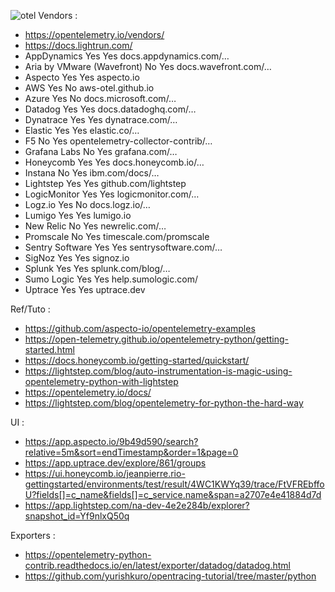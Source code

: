 ![otel](https://opentelemetry.io/img/otel_diagram.png)
Vendors :
* https://opentelemetry.io/vendors/
* https://docs.lightrun.com/
* AppDynamics	Yes	Yes	docs.appdynamics.com/…
* Aria by VMware (Wavefront)	No	Yes	docs.wavefront.com/…
* Aspecto	Yes	Yes	aspecto.io
* AWS	Yes	No	aws-otel.github.io
* Azure	Yes	No	docs.microsoft.com/…
* Datadog	Yes	Yes	docs.datadoghq.com/…
* Dynatrace	Yes	Yes	dynatrace.com/…
* Elastic	Yes	Yes	elastic.co/…
* F5	No	Yes	opentelemetry-collector-contrib/…
* Grafana Labs	No	Yes	grafana.com/…
* Honeycomb	Yes	Yes	docs.honeycomb.io/…
* Instana	No	Yes	ibm.com/docs/…
* Lightstep	Yes	Yes	github.com/lightstep
* LogicMonitor	Yes	Yes	logicmonitor.com/…
* Logz.io	Yes	No	docs.logz.io/…
* Lumigo	Yes	Yes	lumigo.io
* New Relic	No	Yes	newrelic.com/…
* Promscale	No	Yes	timescale.com/promscale
* Sentry Software	Yes	Yes	sentrysoftware.com/…
* SigNoz	Yes	Yes	signoz.io
* Splunk	Yes	Yes	splunk.com/blog/…
* Sumo Logic	Yes	Yes	help.sumologic.com/
* Uptrace	Yes	Yes	uptrace.dev

Ref/Tuto : 
* https://github.com/aspecto-io/opentelemetry-examples
* https://open-telemetry.github.io/opentelemetry-python/getting-started.html
* https://docs.honeycomb.io/getting-started/quickstart/
* https://lightstep.com/blog/auto-instrumentation-is-magic-using-opentelemetry-python-with-lightstep
* https://opentelemetry.io/docs/
* https://lightstep.com/blog/opentelemetry-for-python-the-hard-way


UI : 
* https://app.aspecto.io/9b49d590/search?relative=5m&sort=endTimestamp&order=1&page=0
* https://app.uptrace.dev/explore/861/groups
* https://ui.honeycomb.io/jeanpierre.rio-gettingstarted/environments/test/result/4WC1KWYq39/trace/FtVFREbffoU?fields[]=c_name&fields[]=c_service.name&span=a2707e4e41884d7d
* https://app.lightstep.com/na-dev-4e2e284b/explorer?snapshot_id=Yf9nlxQ50q


Exporters :
* https://opentelemetry-python-contrib.readthedocs.io/en/latest/exporter/datadog/datadog.html
* https://github.com/yurishkuro/opentracing-tutorial/tree/master/python


